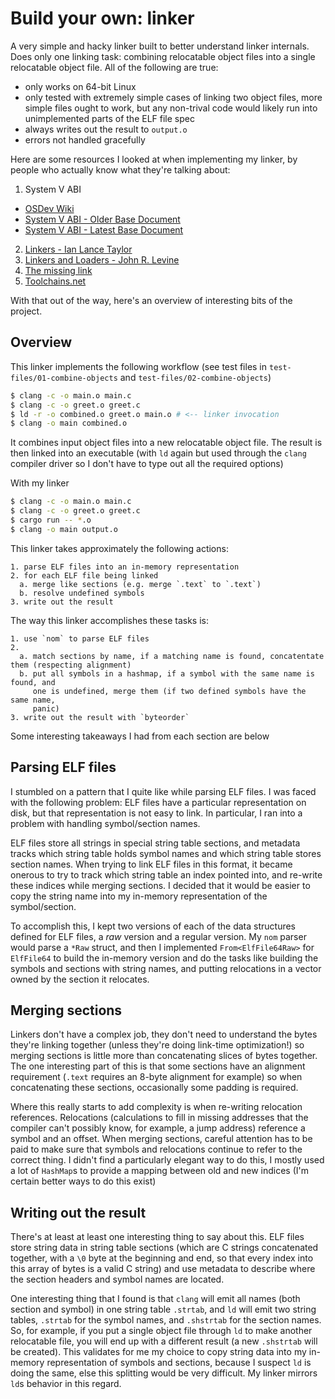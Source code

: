 # Build your own: linker

A very simple and hacky linker built to better understand linker internals.
Does only one linking task: combining relocatable object files into a single
relocatable object file. All of the following are true:

* only works on 64-bit Linux
* only tested with extremely simple cases of linking two object files, more
  simple files ought to work, but any non-trival code would likely run into
  unimplemented parts of the ELF file spec
* always writes out the result to `output.o`
* errors not handled gracefully

Here are some resources I looked at when implementing my linker, by people who
actually know what they're talking about:

1. System V ABI
  * [OSDev Wiki](https://wiki.osdev.org/System_V_ABI)
  * [System V ABI - Older Base Document](http://www.sco.com/developers/devspecs/gabi41.pdf)
  * [System V ABI - Latest Base Document](http://www.sco.com/developers/gabi/latest/contents.html)
2. [Linkers - Ian Lance Taylor](https://www.airs.com/blog/archives/38)
3. [Linkers and Loaders - John R. Levine](https://www.goodreads.com/book/show/1103509.Linkers_and_Loaders)
4. [The missing link](https://www.cl.cam.ac.uk/~pes20/rems/papers/oopsla-elf-linking-2016.pdf)
5. [Toolchains.net](https://www.toolchains.net/)

With that out of the way, here's an overview of interesting bits of the project.

## Overview

This linker implements the following workflow (see test files in
`test-files/01-combine-objects` and `test-files/02-combine-objects`)

```bash
$ clang -c -o main.o main.c
$ clang -c -o greet.o greet.c
$ ld -r -o combined.o greet.o main.o # <-- linker invocation
$ clang -o main combined.o
```

It combines input object files into a new relocatable object file. The result
is then linked into an executable (with `ld` again but used through the `clang`
compiler driver so I don't have to type out all the required options)

With my linker

```bash
$ clang -c -o main.o main.c
$ clang -c -o greet.o greet.c
$ cargo run -- *.o
$ clang -o main output.o
```

This linker takes approximately the following actions:

```
1. parse ELF files into an in-memory representation
2. for each ELF file being linked
  a. merge like sections (e.g. merge `.text` to `.text`)
  b. resolve undefined symbols
3. write out the result
```

The way this linker accomplishes these tasks is:

```
1. use `nom` to parse ELF files
2.
  a. match sections by name, if a matching name is found, concatentate them (respecting alignment)
  b. put all symbols in a hashmap, if a symbol with the same name is found, and
     one is undefined, merge them (if two defined symbols have the same name,
     panic)
3. write out the result with `byteorder`
```

Some interesting takeaways I had from each section are below

## Parsing ELF files

I stumbled on a pattern that I quite like while parsing ELF files. I was faced
with the following problem: ELF files have a particular representation on disk,
but that representation is not easy to link. In particular, I ran into a
problem with handling symbol/section names.

ELF files store all strings in special string table sections, and metadata
tracks which string table holds symbol names and which string table stores
section names. When trying to link ELF files in this format, it became onerous
to try to track which string table an index pointed into, and re-write these
indices while merging sections. I decided that it would be easier to copy the
string name into my in-memory representation of the symbol/section.

To accomplish this, I kept two versions of each of the data structures defined
for ELF files, a _raw_ version and a regular version. My `nom` parser would
parse a `*Raw` struct, and then I implemented `From<ElfFile64Raw>` for
`ElfFile64` to build the in-memory version and do the tasks like building the
symbols and sections with string names, and putting relocations in a vector
owned by the section it relocates.

## Merging sections

Linkers don't have a complex job, they don't need to understand the bytes
they're linking together (unless they're doing link-time optimization!) so
merging sections is little more than concatenating slices of bytes together.
The one interesting part of this is that some sections have an alignment
requirement (`.text` requires an 8-byte alignment for example) so when
concatenating these sections, occasionally some padding is required.

Where this really starts to add complexity is when re-writing relocation
references.  Relocations (calculations to fill in missing addresses that the
compiler can't possibly know, for example, a jump address) reference a symbol
and an offset.  When merging sections, careful attention has to be paid to make
sure that symbols and relocations continue to refer to the correct thing. I
didn't find a particularly elegant way to do this, I mostly used a lot of
`HashMap`s to provide a mapping between old and new indices (I'm certain better
ways to do this exist)

## Writing out the result

There's at least at least one interesting thing to say about this. ELF files
store string data in string table sections (which are C strings concatenated
together, with a `\0` byte at the beginning and end, so that every index into
this array of bytes is a valid C string) and use metadata to describe where the
section headers and symbol names are located.

One interesting thing that I found is that `clang` will emit all names (both
section and symbol) in one string table `.strtab`, and `ld` will emit two
string tables, `.strtab` for the symbol names, and `.shstrtab` for the section
names. So, for example, if you put a single object file through `ld` to make
another relocatable file, you will end up with a different result (a new
`.shstrtab` will be created). This validates for me my choice to copy string
data into my in-memory representation of symbols and sections, because I
suspect `ld` is doing the same, else this splitting would be very difficult. My
linker mirrors `ld`s behavior in this regard.
